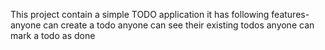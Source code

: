 <!-- md =  markdown  -->

This project contain a simple TODO application 
it has following features-
    anyone can create a todo 
    anyone can see their existing todos
    anyone can mark a todo as done
    